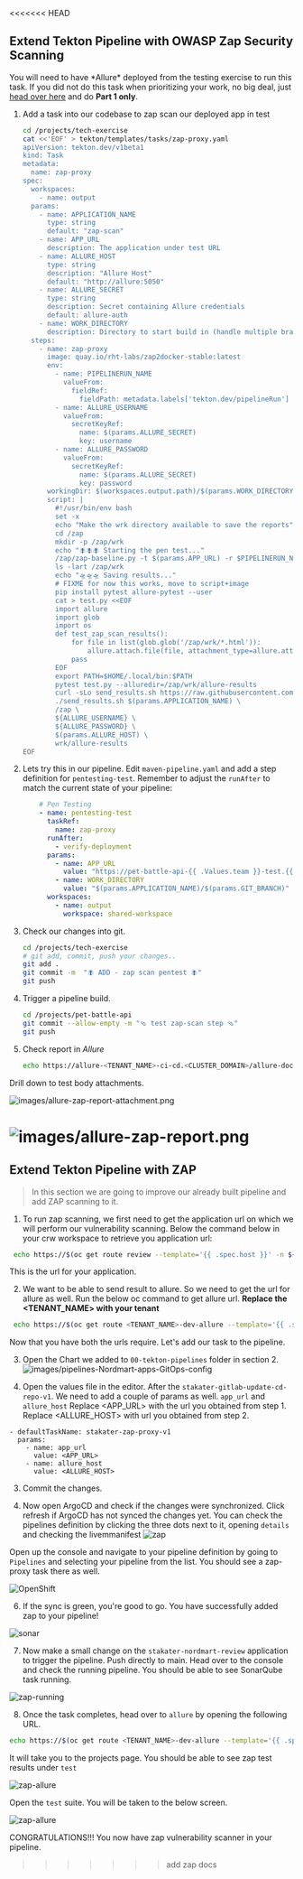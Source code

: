 <<<<<<< HEAD
## Extend Tekton Pipeline with OWASP Zap Security Scanning

<p class="warn"> You will need to have *Allure* deployed from the testing exercise to run this task. If you did not do this task when prioritizing your work, no big deal, just <a href="/#/3-revenge-of-the-automated-testing/2b-tekton?id=part-1-allure">head over here</a> and do <strong>Part 1 only</strong>.
</p>

1. Add a task into our codebase to zap scan our deployed app in test

    ```bash
    cd /projects/tech-exercise
    cat <<'EOF' > tekton/templates/tasks/zap-proxy.yaml
    apiVersion: tekton.dev/v1beta1
    kind: Task
    metadata:
      name: zap-proxy
    spec:
      workspaces:
        - name: output
      params:
        - name: APPLICATION_NAME
          type: string
          default: "zap-scan"
        - name: APP_URL
          description: The application under test URL
        - name: ALLURE_HOST
          type: string
          description: "Allure Host"
          default: "http://allure:5050"
        - name: ALLURE_SECRET
          type: string
          description: Secret containing Allure credentials
          default: allure-auth
        - name: WORK_DIRECTORY
          description: Directory to start build in (handle multiple branches)
      steps:
        - name: zap-proxy
          image: quay.io/rht-labs/zap2docker-stable:latest
          env:
            - name: PIPELINERUN_NAME
              valueFrom:
                fieldRef:
                  fieldPath: metadata.labels['tekton.dev/pipelineRun']
            - name: ALLURE_USERNAME
              valueFrom:
                secretKeyRef:
                  name: $(params.ALLURE_SECRET)
                  key: username
            - name: ALLURE_PASSWORD
              valueFrom:
                secretKeyRef:
                  name: $(params.ALLURE_SECRET)
                  key: password
          workingDir: $(workspaces.output.path)/$(params.WORK_DIRECTORY)
          script: |
            #!/usr/bin/env bash
            set -x
            echo "Make the wrk directory available to save the reports"
            cd /zap
            mkdir -p /zap/wrk
            echo "🪰🪰🪰 Starting the pen test..."
            /zap/zap-baseline.py -t $(params.APP_URL) -r $PIPELINERUN_NAME.html
            ls -lart /zap/wrk
            echo "🛸🛸🛸 Saving results..."
            # FIXME for now this works, move to script+image
            pip install pytest allure-pytest --user
            cat > test.py <<EOF
            import allure
            import glob
            import os
            def test_zap_scan_results():
                for file in list(glob.glob('/zap/wrk/*.html')):
                    allure.attach.file(file, attachment_type=allure.attachment_type.HTML)
                pass
            EOF
            export PATH=$HOME/.local/bin:$PATH
            pytest test.py --alluredir=/zap/wrk/allure-results
            curl -sLo send_results.sh https://raw.githubusercontent.com/eformat/allure/main/scripts/send_results.sh && chmod 755 send_results.sh
            ./send_results.sh $(params.APPLICATION_NAME) \
            /zap \
            ${ALLURE_USERNAME} \
            ${ALLURE_PASSWORD} \
            $(params.ALLURE_HOST) \
            wrk/allure-results
    EOF
    ```

2. Lets try this in our pipeline. Edit `maven-pipeline.yaml` and add a step definition for `pentesting-test`. Remember to adjust the `runAfter` to match the current state of your pipeline:

    ```yaml
        # Pen Testing
        - name: pentesting-test
          taskRef:
            name: zap-proxy
          runAfter:
            - verify-deployment
          params:
            - name: APP_URL
              value: "https://pet-battle-api-{{ .Values.team }}-test.{{ .Values.cluster_domain }}"
            - name: WORK_DIRECTORY
              value: "$(params.APPLICATION_NAME)/$(params.GIT_BRANCH)"
          workspaces:
            - name: output
              workspace: shared-workspace
    ```

3. Check our changes into git.

    ```bash
    cd /projects/tech-exercise
    # git add, commit, push your changes..
    git add .
    git commit -m  "🪰 ADD - zap scan pentest 🪰"
    git push
    ```

4. Trigger a pipeline build.

    ```bash
    cd /projects/pet-battle-api
    git commit --allow-empty -m "🩴 test zap-scan step 🩴"
    git push
    ```

5. Check report in *Allure*

    ```bash
    echo https://allure-<TENANT_NAME>-ci-cd.<CLUSTER_DOMAIN>/allure-docker-service/projects/zap-scan/reports/latest/index.html
    ```

Drill down to test body attachments.

![images/allure-zap-report-attachment.png](images/allure-zap-report-attachment.png)

![images/allure-zap-report.png](images/allure-zap-report.png)
=======
## Extend Tekton Pipeline with ZAP

> In this section we are going to improve our already built pipeline and add ZAP scanning to it.

1. To run zap scanning, we first need to get the application url on which we will perform our vulnerability scanning.
    Below the command below in your crw workspace to retrieve you application url:

```bash
 echo https://$(oc get route review --template='{{ .spec.host }}' -n ${TENANT_NAME}-dev)
```
This is the url for your application. 

2. We want to be able to send result to allure. So we need to get the url for allure as well. Run the below oc command to get allure url.
**Replace the <TENANT_NAME> with your tenant**
```bash
 echo https://$(oc get route <TENANT_NAME>-dev-allure --template='{{ .spec.host }}' -n ${TENANT_NAME}-dev)
```
Now that you have both the urls require. Let's add our task to the pipeline.

3. Open the Chart we added to `00-tekton-pipelines` folder in section 2.
   ![images/pipelines-Nordmart-apps-GitOps-config](images/pipelines-nordmart-apps-gitops-config.png)

2. Open the values file in the editor. After the `stakater-gitlab-update-cd-repo-v1`. We need to add a couple of params as well. `app_url` and `allure_host`
Replace <APP_URL> with the url you obtained from step 1.
Replace <ALLURE_HOST> with url you obtained from step 2.
```
- defaultTaskName: stakater-zap-proxy-v1
  params:
    - name: app_url
      value: <APP_URL>
    - name: allure_host
      value: <ALLURE_HOST>

```


3. Commit the changes.


5. Now open ArgoCD and check if the changes were synchronized. Click refresh if ArgoCD has not synced the changes yet.
   You can check the pipelines definition by clicking the three dots next to it, opening `details` and checking the livemmanifest
![zap](./images/zap-argocd.png)

Open up the console and navigate to your pipeline definition by going to `Pipelines` and selecting your pipeline from the list. You should see a zap-proxy task there as well.

![OpenShift](./images/openshift-zap.png)


6. If the sync is green, you're good to go. You have successfully added zap to your pipeline!

![sonar](./images/sonar-argocd.png)

7. Now make a small change on the `stakater-nordmart-review` application to trigger the pipeline. Push directly to main. Head over to the console and check the running pipeline. You should be able to see SonarQube task running.

![zap-running](./images/zap-running.png)

8. Once the task completes, head over to `allure` by opening the following URL.

```bash
echo https://$(oc get route <TENANT_NAME>-dev-allure --template='{{ .spec.host }}' -n ${TENANT_NAME}-dev)/allure-docker-service/projects/stakater-nordmart-review/reports/latest/index.html

```
It will take you to the projects page. You should be able to see zap test results under `test`

![zap-allure](./images/zap-allure-1.png)

Open the `test` suite. You will be taken to the below screen.

![zap-allure](./images/zap-allure-2.png)

CONGRATULATIONS!!! You now have zap vulnerability scanner in your pipeline.
>>>>>>> add zap docs
